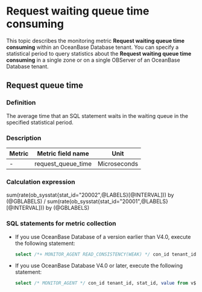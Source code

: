 # Request waiting queue time consuming

This topic describes the monitoring metric **Request waiting queue time consuming** within an OceanBase Database tenant. You can specify a statistical period to query statistics about the **Request waiting queue time consuming** in a single zone or on a single OBServer of an OceanBase Database tenant.

## Request queue time

### Definition

The average time that an SQL statement waits in the waiting queue in the specified statistical period.

### Description

| **Metric** | **Metric field name** |   **Unit**   |
|------------|-----------------------|--------------|
| -          | request_queue_time    | Microseconds |

### Calculation expression

sum(rate(ob_sysstat{stat_id="20002",@LABELS}\[@INTERVAL\])) by (@GBLABELS) / sum(rate(ob_sysstat{stat_id="20001",@LABELS}\[@INTERVAL\])) by (@GBLABELS)

### SQL statements for metric collection

* If you use OceanBase Database of a version earlier than V4.0, execute the following statement:

  ```sql
  select /*+ MONITOR_AGENT READ_CONSISTENCY(WEAK) */ con_id tenant_id, stat_id, value from v$sysstat where stat_id IN (20001, 20002) and (con_id > 1000 or con_id = 1) and class < 1000
  ```

* If you use OceanBase Database V4.0 or later, execute the following statement:

  ```sql
  select /* MONITOR_AGENT */ con_id tenant_id, stat_id, value from v$sysstat, DBA_OB_TENANTS where stat_id IN (20001, 20002) and (con_id > 1000 or con_id = 1) and class < 1000
  ```

